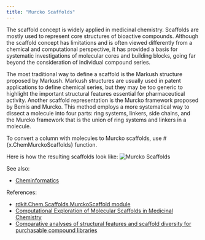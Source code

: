 ```yaml
---
title: "Murcko Scaffolds"
---
```


The scaffold concept is widely applied in medicinal chemistry. Scaffolds are mostly used to represent core structures of
bioactive compounds. Although the scaffold concept has limitations and is often viewed differently from a chemical and
computational perspective, it has provided a basis for systematic investigations of molecular cores and building blocks,
going far beyond the consideration of individual compound series.

The most traditional way to define a scaffold is the Markush structure proposed by Markush. Markush structures are
usually used in patent applications to define chemical series, but they may be too generic to highlight the important
structural features essential for pharmaceutical activity. Another scaffold representation is the Murcko framework
proposed by Bemis and Murcko. This method employs a more systematical way to dissect a molecule into four parts: ring
systems, linkers, side chains, and the Murcko framework that is the union of ring systems and linkers in a molecule.

To convert a column with molecules to Murcko scaffolds, use #{x.ChemMurckoScaffolds} function.

Here is how the resulting scaffolds look like:
![Murcko Scaffolds](../../../../../uploads/chem/murcko-scaffolds.png "Murcko Scaffolds")

See also:

* [Cheminformatics](../chem.md)

References:

* [rdkit.Chem.Scaffolds.MurckoScaffold module](https://rdkit.org/docs/source/rdkit.Chem.Scaffolds.MurckoScaffold.html)
* [Computational Exploration of Molecular Scaffolds in Medicinal Chemistry](https://europepmc.org/abstract/MED/26840095)
* [Comparative analyses of structural features and scaffold diversity for purchasable compound libraries](https://www.ncbi.nlm.nih.gov/pmc/articles/PMC5400773/)
